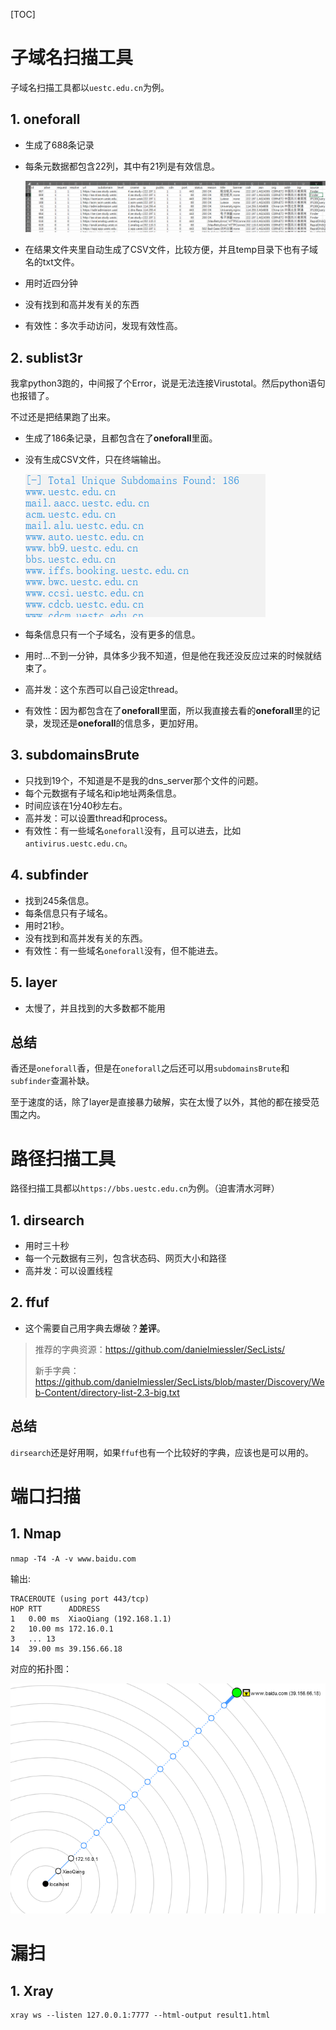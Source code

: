 [TOC]

# 子域名扫描工具

子域名扫描工具都以`uestc.edu.cn`为例。

## 1. **oneforall**

* 生成了688条记录

* 每条元数据都包含22列，其中有21列是有效信息。

    ![1](%E5%B7%A5%E5%85%B7%E5%88%86%E6%9E%90%20-%20donx.assets/1.png)

* 在结果文件夹里自动生成了CSV文件，比较方便，并且temp目录下也有子域名的txt文件。

* 用时近四分钟
* 没有找到和高并发有关的东西
* 有效性：多次手动访问，发现有效性高。

## 2. sublist3r

我拿python3跑的，中间报了个Error，说是无法连接Virustotal。然后python语句也报错了。

不过还是把结果跑了出来。

* 生成了186条记录，且都包含在了**oneforall**里面。

* 没有生成CSV文件，只在终端输出。

    ![2](%E5%B7%A5%E5%85%B7%E5%88%86%E6%9E%90%20-%20donx.assets/2.png)

* 每条信息只有一个子域名，没有更多的信息。

* 用时...不到一分钟，具体多少我不知道，但是他在我还没反应过来的时候就结束了。

* 高并发：这个东西可以自己设定thread。

* 有效性：因为都包含在了**oneforall**里面，所以我直接去看的**oneforall**里的记录，发现还是**oneforall**的信息多，更加好用。

## 3. subdomainsBrute

* 只找到19个，不知道是不是我的dns_server那个文件的问题。
* 每个元数据有子域名和ip地址两条信息。
* 时间应该在1分40秒左右。
* 高并发：可以设置thread和process。
* 有效性：有一些域名`oneforall`没有，且可以进去，比如`antivirus.uestc.edu.cn`。

## 4. subfinder

* 找到245条信息。
* 每条信息只有子域名。
* 用时21秒。
* 没有找到和高并发有关的东西。
* 有效性：有一些域名`oneforall`没有，但不能进去。

## 5. layer

* 太慢了，并且找到的大多数都不能用

## 总结

香还是`oneforall`香，但是在`oneforall`之后还可以用`subdomainsBrute`和`subfinder`查漏补缺。

至于速度的话，除了layer是直接暴力破解，实在太慢了以外，其他的都在接受范围之内。



# 路径扫描工具

路径扫描工具都以`https://bbs.uestc.edu.cn`为例。（迫害清水河畔）

## 1. **dirsearch**

* 用时三十秒
* 每一个元数据有三列，包含状态码、网页大小和路径
* 高并发：可以设置线程

## 2. **ffuf**

* 这个需要自己用字典去爆破？**差评**。

> 推荐的字典资源：https://github.com/danielmiessler/SecLists/
>
> 新手字典：https://github.com/danielmiessler/SecLists/blob/master/Discovery/Web-Content/directory-list-2.3-big.txt

## 总结

`dirsearch`还是好用啊，如果`ffuf`也有一个比较好的字典，应该也是可以用的。

# 端口扫描

## 1. **Nmap**

`nmap -T4 -A -v www.baidu.com`

输出:

```
TRACEROUTE (using port 443/tcp)
HOP RTT      ADDRESS
1   0.00 ms  XiaoQiang (192.168.1.1)
2   10.00 ms 172.16.0.1
3   ... 13
14  39.00 ms 39.156.66.18
```

对应的拓扑图：

![3](%E5%B7%A5%E5%85%B7%E5%88%86%E6%9E%90%20-%20donx.assets/3.png)

# 漏扫

## **1. Xray**

```
xray ws --listen 127.0.0.1:7777 --html-output result1.html
```

